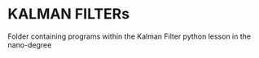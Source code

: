 # KALMAN FILTERs
Folder containing programs within the Kalman Filter python lesson in the nano-degree
